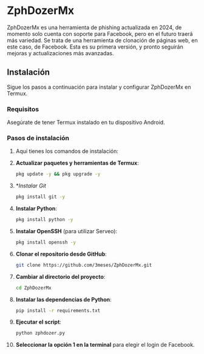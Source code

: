 # ZphDozerMx

ZphDozerMx es una herramienta de phishing actualizada en 2024, de momento solo cuenta con soporte para Facebook, pero en el futuro traerá más variedad. Se trata de una herramienta de clonación de páginas web, en este caso, de Facebook. Esta es su primera versión, y pronto seguirán mejoras y actualizaciones más avanzadas.

## Instalación

Sigue los pasos a continuación para instalar y configurar ZphDozerMx en Termux.

### Requisitos

Asegúrate de tener Termux instalado en tu dispositivo Android.

### Pasos de instalación

1. Aquí tienes los comandos de instalación:

1. **Actualizar paquetes y herramientas de Termux**:

   ```bash
   pkg update -y && pkg upgrade -y
   ```
2. **Instalar Git*
   ```bash
   pkg install git -y
   ```

4. **Instalar Python**:

   ```bash
   pkg install python -y
   ```

5. **Instalar OpenSSH** (para utilizar Serveo):

   ```bash
   pkg install openssh -y
   ```

6. **Clonar el repositorio desde GitHub**:

   ```bash
   git clone https://github.com/3meses/ZphDozerMx.git
   ```

7. **Cambiar al directorio del proyecto**:

   ```bash
   cd ZphDozerMx
   ```

8. **Instalar las dependencias de Python**:

   ```bash
   pip install -r requirements.txt
   ```

9. **Ejecutar el script**:

   ```bash
   python zphdozer.py
   ```

10. **Seleccionar la opción 1 en la terminal** para elegir el login de Facebook.
